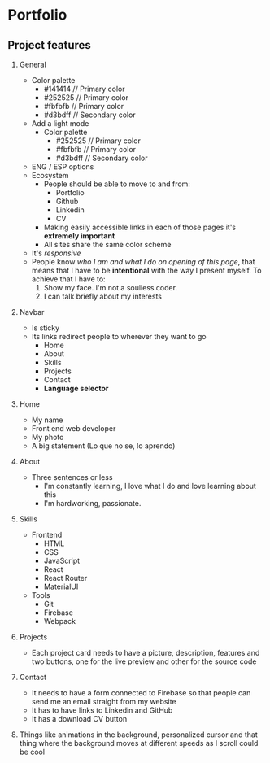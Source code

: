 # Portfolio

## Project features

1. General

    - Color palette
        - #141414 // Primary color
        - #252525 // Primary color
        - #fbfbfb // Primary color
        - #d3bdff // Secondary color
    - Add a light mode
        - Color palette
            - #252525 // Primary color
            - #fbfbfb // Primary color
            - #d3bdff // Secondary color
    - ENG / ESP options
    - Ecosystem
        - People should be able to move to and from:
            - Portfolio
            - Github
            - Linkedin
            - CV
        - Making easily accessible links in each of those pages it's **extremely important**
        - All sites share the same color scheme
    - It's _responsive_
    - People know _who I am and what I do on opening of this page_, that means that I have to be **intentional** with the way I present myself. To achieve that I have to:
        1. Show my face. I'm not a soulless coder.
        2. I can talk briefly about my interests

2. Navbar

    - Is sticky
    - Its links redirect people to wherever they want to go
        - Home
        - About
        - Skills
        - Projects
        - Contact
        - **Language selector**

3. Home

    - My name
    - Front end web developer
    - My photo
    - A big statement (Lo que no se, lo aprendo)

4. About

    - Three sentences or less
        - I'm constantly learning, I love what I do and love learning about this
        - I'm hardworking, passionate.

5. Skills

    - Frontend
        - HTML
        - CSS
        - JavaScript
        - React
        - React Router
        - MaterialUI
    - Tools
        - Git
        - Firebase
        - Webpack

6. Projects

    - Each project card needs to have a picture, description, features and two buttons, one for the live preview and other for the source code

7. Contact

    - It needs to have a form connected to Firebase so that people can send me an email straight from my website
    - It has to have links to Linkedin and GitHub
    - It has a download CV button

8. Things like animations in the background, personalized cursor and that thing where the background moves at different speeds as I scroll could be cool
